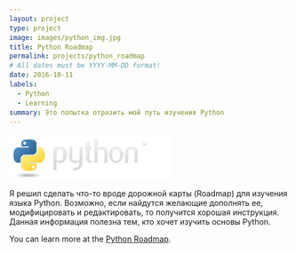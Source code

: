```yaml
---
layout: project
type: project
image: images/python_img.jpg
title: Python Roadmap
permalink: projects/python_roadmap
# All dates must be YYYY-MM-DD format!
date: 2016-10-11
labels:
  - Python
  - Learning
summary: Это попытка отразить мой путь изучения Python
---
```

<img class="ui image" src="../images/python_img.png"  alt="Python"/>

Я решил сделать что-то вроде дорожной карты (Roadmap) для изучения языка Python. Возможно, если найдутся желающие дополнять ее, модифицировать и редактировать, то получится хорошая инструкция. Данная информация полезна тем, кто хочет изучить основы Python.

You can learn more at the [Python Roadmap](https://github.com/GnuriaN/Python-Roadmap).
